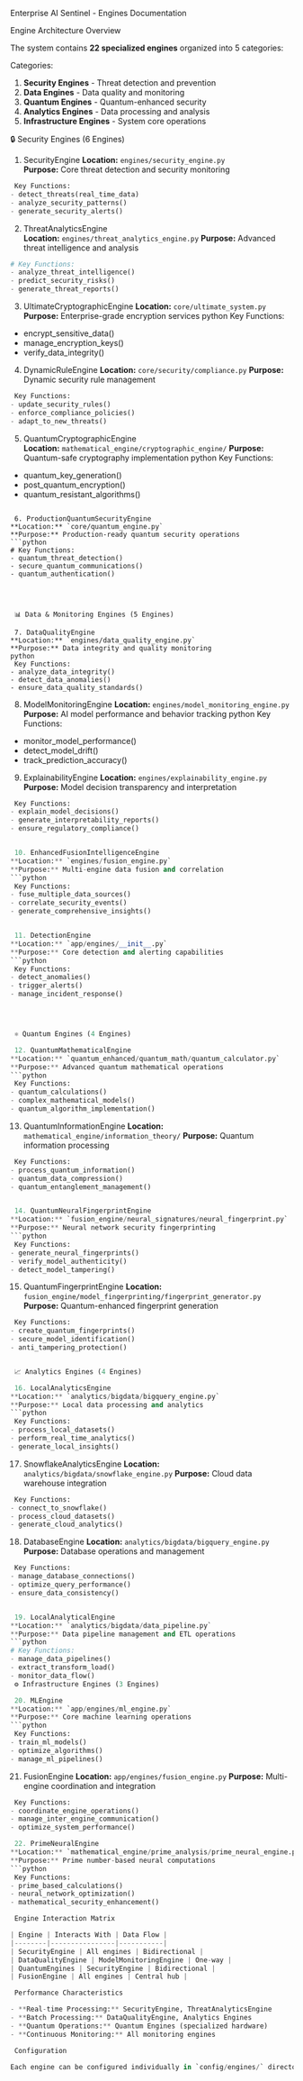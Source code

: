  Enterprise AI Sentinel - Engines Documentation

 Engine Architecture Overview

The system contains **22 specialized engines** organized into 5 categories:

 Categories:
1. **Security Engines** - Threat detection and prevention
2. **Data Engines** - Data quality and monitoring  
3. **Quantum Engines** - Quantum-enhanced security
4. **Analytics Engines** - Data processing and analysis
5. **Infrastructure Engines** - System core operations


 🔒 Security Engines (6 Engines)

 1. SecurityEngine
**Location:** `engines/security_engine.py`  
**Purpose:** Core threat detection and security monitoring
```python
 Key Functions:
- detect_threats(real_time_data)
- analyze_security_patterns() 
- generate_security_alerts()
```

 2. ThreatAnalyticsEngine  
**Location:** `engines/threat_analytics_engine.py`
**Purpose:** Advanced threat intelligence and analysis
```python
# Key Functions:
- analyze_threat_intelligence()
- predict_security_risks()
- generate_threat_reports()
```

 3. UltimateCryptographicEngine
**Location:** `core/ultimate_system.py`
**Purpose:** Enterprise-grade encryption services
python
 Key Functions:
- encrypt_sensitive_data()
- manage_encryption_keys()
- verify_data_integrity()


 4. DynamicRuleEngine
**Location:** `core/security/compliance.py`
**Purpose:** Dynamic security rule management
```python
 Key Functions:
- update_security_rules()
- enforce_compliance_policies()
- adapt_to_new_threats()
```

 5. QuantumCryptographicEngine  
**Location:** `mathematical_engine/cryptographic_engine/`
**Purpose:** Quantum-safe cryptography implementation
python
 Key Functions:
- quantum_key_generation()
- post_quantum_encryption()
- quantum_resistant_algorithms()
```

 6. ProductionQuantumSecurityEngine
**Location:** `core/quantum_engine.py`
**Purpose:** Production-ready quantum security operations
```python
# Key Functions:
- quantum_threat_detection()
- secure_quantum_communications()
- quantum_authentication()




 📊 Data & Monitoring Engines (5 Engines)

 7. DataQualityEngine
**Location:** `engines/data_quality_engine.py`
**Purpose:** Data integrity and quality monitoring
python
 Key Functions:
- analyze_data_integrity()
- detect_data_anomalies()
- ensure_data_quality_standards()
```

 8. ModelMonitoringEngine
**Location:** `engines/model_monitoring_engine.py` 
**Purpose:** AI model performance and behavior tracking
python
 Key Functions:
- monitor_model_performance()
- detect_model_drift()
- track_prediction_accuracy()


 9. ExplainabilityEngine
**Location:** `engines/explainability_engine.py`
**Purpose:** Model decision transparency and interpretation
```python
 Key Functions:
- explain_model_decisions()
- generate_interpretability_reports()
- ensure_regulatory_compliance()


 10. EnhancedFusionIntelligenceEngine
**Location:** `engines/fusion_engine.py`
**Purpose:** Multi-engine data fusion and correlation
```python
 Key Functions:
- fuse_multiple_data_sources()
- correlate_security_events()
- generate_comprehensive_insights()


 11. DetectionEngine  
**Location:** `app/engines/__init__.py`
**Purpose:** Core detection and alerting capabilities
```python
 Key Functions:
- detect_anomalies()
- trigger_alerts()
- manage_incident_response()




 ⚛️ Quantum Engines (4 Engines)

 12. QuantumMathematicalEngine
**Location:** `quantum_enhanced/quantum_math/quantum_calculator.py`
**Purpose:** Advanced quantum mathematical operations
```python
 Key Functions:
- quantum_calculations()
- complex_mathematical_models()
- quantum_algorithm_implementation()
```

 13. QuantumInformationEngine
**Location:** `mathematical_engine/information_theory/`
**Purpose:** Quantum information processing
```python
 Key Functions:
- process_quantum_information()
- quantum_data_compression()
- quantum_entanglement_management()


 14. QuantumNeuralFingerprintEngine
**Location:** `fusion_engine/neural_signatures/neural_fingerprint.py`
**Purpose:** Neural network security fingerprinting
```python
 Key Functions:
- generate_neural_fingerprints()
- verify_model_authenticity()
- detect_model_tampering()
```

 15. QuantumFingerprintEngine
**Location:** `fusion_engine/model_fingerprinting/fingerprint_generator.py`
**Purpose:** Quantum-enhanced fingerprint generation
```python
 Key Functions:
- create_quantum_fingerprints()
- secure_model_identification()
- anti_tampering_protection()


 📈 Analytics Engines (4 Engines)

 16. LocalAnalyticsEngine
**Location:** `analytics/bigdata/bigquery_engine.py`
**Purpose:** Local data processing and analytics
```python
 Key Functions:
- process_local_datasets()
- perform_real_time_analytics()
- generate_local_insights()
```

 17. SnowflakeAnalyticsEngine
**Location:** `analytics/bigdata/snowflake_engine.py`
**Purpose:** Cloud data warehouse integration
```python
 Key Functions:
- connect_to_snowflake()
- process_cloud_datasets()
- generate_cloud_analytics()
```

 18. DatabaseEngine
**Location:** `analytics/bigdata/bigquery_engine.py`
**Purpose:** Database operations and management
```python
 Key Functions:
- manage_database_connections()
- optimize_query_performance()
- ensure_data_consistency()


 19. LocalAnalyticalEngine
**Location:** `analytics/bigdata/data_pipeline.py`
**Purpose:** Data pipeline management and ETL operations
```python
# Key Functions:
- manage_data_pipelines()
- extract_transform_load()
- monitor_data_flow()
 ⚙️ Infrastructure Engines (3 Engines)

 20. MLEngine
**Location:** `app/engines/ml_engine.py`
**Purpose:** Core machine learning operations
```python
 Key Functions:
- train_ml_models()
- optimize_algorithms()
- manage_ml_pipelines()
```

 21. FusionEngine
**Location:** `app/engines/fusion_engine.py`
**Purpose:** Multi-engine coordination and integration
```python
 Key Functions:
- coordinate_engine_operations()
- manage_inter_engine_communication()
- optimize_system_performance()

 22. PrimeNeuralEngine
**Location:** `mathematical_engine/prime_analysis/prime_neural_engine.py`
**Purpose:** Prime number-based neural computations
```python
 Key Functions:
- prime_based_calculations()
- neural_network_optimization()
- mathematical_security_enhancement()

 Engine Interaction Matrix

| Engine | Interacts With | Data Flow |
|--------|----------------|-----------|
| SecurityEngine | All engines | Bidirectional |
| DataQualityEngine | ModelMonitoringEngine | One-way |
| QuantumEngines | SecurityEngine | Bidirectional |
| FusionEngine | All engines | Central hub |

 Performance Characteristics

- **Real-time Processing:** SecurityEngine, ThreatAnalyticsEngine
- **Batch Processing:** DataQualityEngine, Analytics Engines  
- **Quantum Operations:** Quantum Engines (specialized hardware)
- **Continuous Monitoring:** All monitoring engines

 Configuration

Each engine can be configured individually in `config/engines/` directory with YAML files for customized enterprise deployment.


